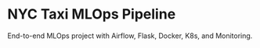 # NYC Taxi MLOps Pipeline

End-to-end MLOps project with Airflow, Flask, Docker, K8s, and Monitoring.